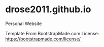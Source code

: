 # drose2011.github.io
Personal Website

Template From BootstrapMade.com
License: https://bootstrapmade.com/license/
